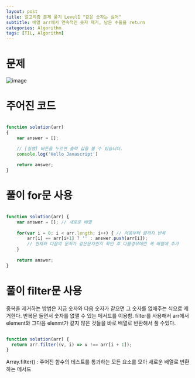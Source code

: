 ```yaml
---
layout: post
title: 알고리즘 문제 풀기 Level1 "같은 숫자는 싫어"
subtitle: 배열 arr에서 연속적인 숫자 제거, 남은 수들을 return
categories: Algorithm
tags: [TIL, Algorithm]
---
```


# 문제
![image](https://user-images.githubusercontent.com/73337811/162740325-da486bc3-d4fa-4e93-baf3-ab86529cefe2.png)


# 주어진 코드

```javascript

function solution(arr)
{
    var answer = [];

    // [실행] 버튼을 누르면 출력 값을 볼 수 있습니다.
    console.log('Hello Javascript')
    
    return answer;
}

```

# 풀이 for문 사용

```javascript

function solution(arr) {
    var answer = []; // 새로운 배열
    
    for(var i = 0; i < arr.length; i++) { // 처음부터 끝까지 반복
        arr[i] == arr[i+1] ? '' : answer.push(arr[i]); 
        // 현재와 다음의 문자가 같은문자인지 확인 후 다를경우에만 새 배열에 추가
    }
    
    return answer;
}

```


# 풀이 filter문 사용

중복을 제거하는 방법은 지금 숫자와 다음 숫자가 같으면 그 숫자를 없애주는 식으로 제거한다.
반복문 돌면서 숫자를 없앨 수 있는 메서드를 이용함.
filter를 사용해서 arr에서 element와 그다음 elenmt가 같지 않은 것들을 바로 배열로 반환해서 풀 수있다.

```javascript

function solution(arr) {
  return arr.filter((v, i) => v !== arr[i + 1]);
}

```

Array.filter() : 주어진 함수의 테스트를 통과하는 모든 요소를 모아 새로운 배열로 반환하는 메서드
